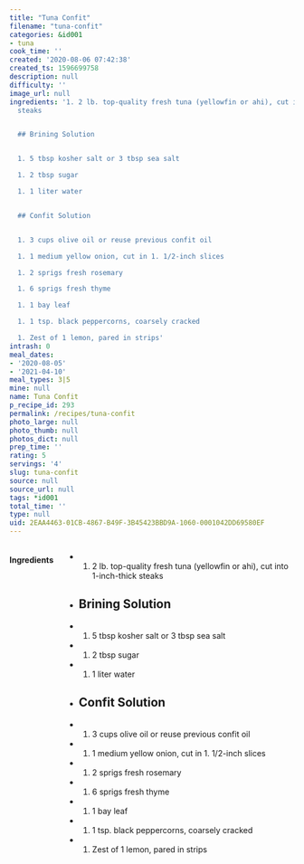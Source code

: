 ```yaml
---
title: "Tuna Confit"
filename: "tuna-confit"
categories: &id001
- tuna
cook_time: ''
created: '2020-08-06 07:42:38'
created_ts: 1596699758
description: null
difficulty: ''
image_url: null
ingredients: '1. 2 lb. top-quality fresh tuna (yellowfin or ahi), cut into 1-inch-thick
  steaks


  ## Brining Solution


  1. 5 tbsp kosher salt or 3 tbsp sea salt

  1. 2 tbsp sugar

  1. 1 liter water


  ## Confit Solution


  1. 3 cups olive oil or reuse previous confit oil

  1. 1 medium yellow onion, cut in 1. 1/2-inch slices

  1. 2 sprigs fresh rosemary

  1. 6 sprigs fresh thyme

  1. 1 bay leaf

  1. 1 tsp. black peppercorns, coarsely cracked

  1. Zest of 1 lemon, pared in strips'
intrash: 0
meal_dates:
- '2020-08-05'
- '2021-04-10'
meal_types: 3|5
mine: null
name: Tuna Confit
p_recipe_id: 293
permalink: /recipes/tuna-confit
photo_large: null
photo_thumb: null
photos_dict: null
prep_time: ''
rating: 5
servings: '4'
slug: tuna-confit
source: null
source_url: null
tags: *id001
total_time: ''
type: null
uid: 2EAA4463-01CB-4867-B49F-3B45423BBD9A-1060-0001042DD69580EF
---
```

<div class="large-8 medium-7 columns" id="writeup">	</div><!-- #writeup -->
</div><!-- #row-one -->
<div class="row" id="row-two">	<div class="medium-4 small-5 columns" id="ingredients"><h4>Ingredients</h4><div class="box box-ingredients content"><ul>
<li>
<ol>
<li>2 lb. top-quality fresh tuna (yellowfin or ahi), cut into 1-inch-thick steaks</li>
</ol>
</li>
<li>
<h2>Brining Solution</h2>
</li>
<li>
<ol>
<li>5 tbsp kosher salt or 3 tbsp sea salt</li>
</ol>
</li>
<li>
<ol>
<li>2 tbsp sugar</li>
</ol>
</li>
<li>
<ol>
<li>1 liter water</li>
</ol>
</li>
<li>
<h2>Confit Solution</h2>
</li>
<li>
<ol>
<li>3 cups olive oil or reuse previous confit oil</li>
</ol>
</li>
<li>
<ol>
<li>1 medium yellow onion, cut in 1. 1/2-inch slices</li>
</ol>
</li>
<li>
<ol>
<li>2 sprigs fresh rosemary</li>
</ol>
</li>
<li>
<ol>
<li>6 sprigs fresh thyme</li>
</ol>
</li>
<li>
<ol>
<li>1 bay leaf</li>
</ol>
</li>
<li>
<ol>
<li>1 tsp. black peppercorns, coarsely cracked</li>
</ol>
</li>
<li>
<ol>
<li>Zest of 1 lemon, pared in strips</li>
</ol>
</li>
</ul>
</div>	</div>	<div class="medium-6 small-7 columns" id="directions">	</div>